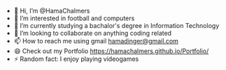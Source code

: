 - 👋 Hi, I’m @HamaChalmers
- 👀 I’m interested in football and computers
- 🌱 I’m currently studying a bachalor's degree in Information Technology
- 💞️ I’m looking to collaborate on anything coding related
- 📫 How to reach me using gmail hamadinger@gmail.com
- 😄 Check out my Portfolio https://hamachalmers.github.io/Portfolio/
- ⚡ Random fact: I enjoy playing videogames
<!---
HamaChalmers/HamaChalmers is a ✨ special ✨ repository because its `README.md` (this file) appears on your GitHub profile.
You can click the Preview link to take a look at your changes.
--->
